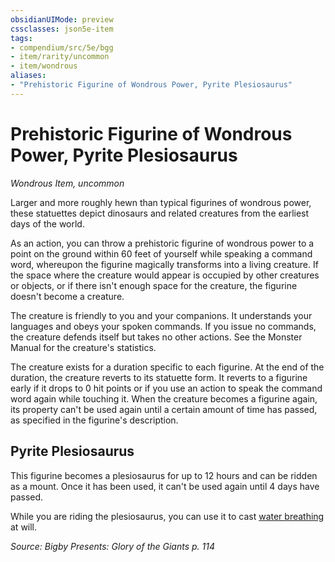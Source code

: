 ```yaml
---
obsidianUIMode: preview
cssclasses: json5e-item
tags:
- compendium/src/5e/bgg
- item/rarity/uncommon
- item/wondrous
aliases: 
- "Prehistoric Figurine of Wondrous Power, Pyrite Plesiosaurus"
---
```

# Prehistoric Figurine of Wondrous Power, Pyrite Plesiosaurus
*Wondrous Item, uncommon*  


Larger and more roughly hewn than typical figurines of wondrous power, these statuettes depict dinosaurs and related creatures from the earliest days of the world.

As an action, you can throw a prehistoric figurine of wondrous power to a point on the ground within 60 feet of yourself while speaking a command word, whereupon the figurine magically transforms into a living creature. If the space where the creature would appear is occupied by other creatures or objects, or if there isn't enough space for the creature, the figurine doesn't become a creature.

The creature is friendly to you and your companions. It understands your languages and obeys your spoken commands. If you issue no commands, the creature defends itself but takes no other actions. See the Monster Manual for the creature's statistics.

The creature exists for a duration specific to each figurine. At the end of the duration, the creature reverts to its statuette form. It reverts to a figurine early if it drops to 0 hit points or if you use an action to speak the command word again while touching it. When the creature becomes a figurine again, its property can't be used again until a certain amount of time has passed, as specified in the figurine's description.

## Pyrite Plesiosaurus

This figurine becomes a plesiosaurus for up to 12 hours and can be ridden as a mount. Once it has been used, it can't be used again until 4 days have passed.

While you are riding the plesiosaurus, you can use it to cast [water breathing](compendium/spells/water-breathing.md) at will.

*Source: Bigby Presents: Glory of the Giants p. 114*